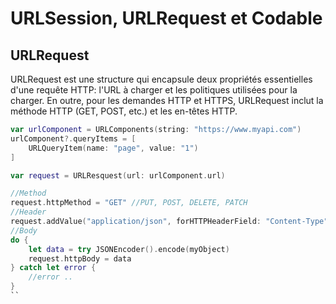 # URLSession, URLRequest et Codable

## URLRequest
URLRequest est une structure qui encapsule deux propriétés essentielles d'une requête HTTP: l'URL à charger et les politiques utilisées pour la charger. En outre, pour les demandes HTTP et HTTPS, URLRequest inclut la méthode HTTP (GET, POST, etc.) et les en-têtes HTTP.
```swift
var urlComponent = URLComponents(string: "https://www.myapi.com")
urlComponent?.queryItems = [
    URLQueryItem(name: "page", value: "1")
]

var request = URLResquest(url: urlComponent.url)

//Method
request.httpMethod = "GET" //PUT, POST, DELETE, PATCH
//Header
request.addValue("application/json", forHTTPHeaderField: "Content-Type")
//Body
do {
    let data = try JSONEncoder().encode(myObject)
    request.httpBody = data
} catch let error {
    //error ..
}
``
 
